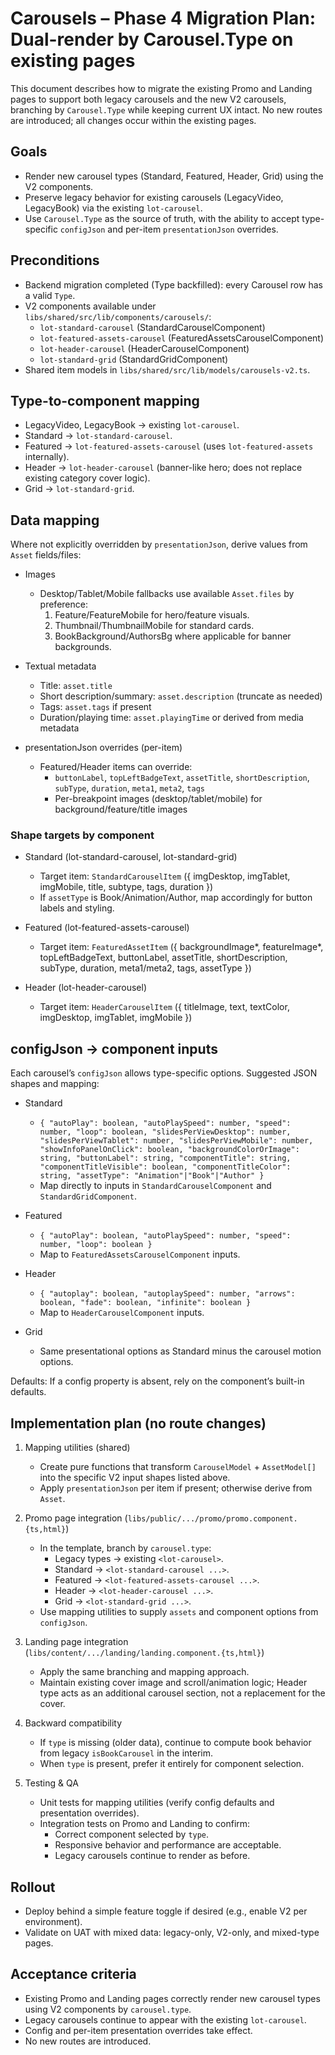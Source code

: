# Carousels – Phase 4 Migration Plan: Dual-render by Carousel.Type on existing pages

This document describes how to migrate the existing Promo and Landing pages to support both legacy carousels and the new V2 carousels, branching by `Carousel.Type` while keeping current UX intact. No new routes are introduced; all changes occur within the existing pages.

## Goals
- Render new carousel types (Standard, Featured, Header, Grid) using the V2 components.
- Preserve legacy behavior for existing carousels (LegacyVideo, LegacyBook) via the existing `lot-carousel`.
- Use `Carousel.Type` as the source of truth, with the ability to accept type-specific `configJson` and per-item `presentationJson` overrides.

## Preconditions
- Backend migration completed (Type backfilled): every Carousel row has a valid `Type`.
- V2 components available under `libs/shared/src/lib/components/carousels/`:
  - `lot-standard-carousel` (StandardCarouselComponent)
  - `lot-featured-assets-carousel` (FeaturedAssetsCarouselComponent)
  - `lot-header-carousel` (HeaderCarouselComponent)
  - `lot-standard-grid` (StandardGridComponent)
- Shared item models in `libs/shared/src/lib/models/carousels-v2.ts`.

## Type-to-component mapping
- LegacyVideo, LegacyBook → existing `lot-carousel`.
- Standard → `lot-standard-carousel`.
- Featured → `lot-featured-assets-carousel` (uses `lot-featured-assets` internally).
- Header → `lot-header-carousel` (banner-like hero; does not replace existing category cover logic).
- Grid → `lot-standard-grid`.

## Data mapping
Where not explicitly overridden by `presentationJson`, derive values from `Asset` fields/files:

- Images
  - Desktop/Tablet/Mobile fallbacks use available `Asset.files` by preference:
    1) Feature/FeatureMobile for hero/feature visuals.
    2) Thumbnail/ThumbnailMobile for standard cards.
    3) BookBackground/AuthorsBg where applicable for banner backgrounds.

- Textual metadata
  - Title: `asset.title`
  - Short description/summary: `asset.description` (truncate as needed)
  - Tags: `asset.tags` if present
  - Duration/playing time: `asset.playingTime` or derived from media metadata

- presentationJson overrides (per-item)
  - Featured/Header items can override:
    - `buttonLabel`, `topLeftBadgeText`, `assetTitle`, `shortDescription`, `subType`, `duration`, `meta1`, `meta2`, `tags`
    - Per-breakpoint images (desktop/tablet/mobile) for background/feature/title images

### Shape targets by component
- Standard (lot-standard-carousel, lot-standard-grid)
  - Target item: `StandardCarouselItem` ({ imgDesktop, imgTablet, imgMobile, title, subtype, tags, duration })
  - If `assetType` is Book/Animation/Author, map accordingly for button labels and styling.

- Featured (lot-featured-assets-carousel)
  - Target item: `FeaturedAssetItem` ({ backgroundImage*, featureImage*, topLeftBadgeText, buttonLabel, assetTitle, shortDescription, subType, duration, meta1/meta2, tags, assetType })

- Header (lot-header-carousel)
  - Target item: `HeaderCarouselItem` ({ titleImage, text, textColor, imgDesktop, imgTablet, imgMobile })

## configJson → component inputs
Each carousel’s `configJson` allows type-specific options. Suggested JSON shapes and mapping:

- Standard
  - `{ "autoPlay": boolean, "autoPlaySpeed": number, "speed": number, "loop": boolean,
      "slidesPerViewDesktop": number, "slidesPerViewTablet": number, "slidesPerViewMobile": number,
      "showInfoPanelOnClick": boolean, "backgroundColorOrImage": string, "buttonLabel": string,
      "componentTitle": string, "componentTitleVisible": boolean, "componentTitleColor": string,
      "assetType": "Animation"|"Book"|"Author" }`
  - Map directly to inputs in `StandardCarouselComponent` and `StandardGridComponent`.

- Featured
  - `{ "autoPlay": boolean, "autoPlaySpeed": number, "speed": number, "loop": boolean }`
  - Map to `FeaturedAssetsCarouselComponent` inputs.

- Header
  - `{ "autoplay": boolean, "autoplaySpeed": number, "arrows": boolean, "fade": boolean, "infinite": boolean }`
  - Map to `HeaderCarouselComponent` inputs.

- Grid
  - Same presentational options as Standard minus the carousel motion options.

Defaults: If a config property is absent, rely on the component’s built-in defaults.

## Implementation plan (no route changes)
1) Mapping utilities (shared)
   - Create pure functions that transform `CarouselModel` + `AssetModel[]` into the specific V2 input shapes listed above.
   - Apply `presentationJson` per item if present; otherwise derive from `Asset`.

2) Promo page integration (`libs/public/.../promo/promo.component.{ts,html}`)
   - In the template, branch by `carousel.type`:
     - Legacy types → existing `<lot-carousel>`.
     - Standard → `<lot-standard-carousel ...>`.
     - Featured → `<lot-featured-assets-carousel ...>`.
     - Header → `<lot-header-carousel ...>`.
     - Grid → `<lot-standard-grid ...>`.
   - Use mapping utilities to supply `assets` and component options from `configJson`.

3) Landing page integration (`libs/content/.../landing/landing.component.{ts,html}`)
   - Apply the same branching and mapping approach.
   - Maintain existing cover image and scroll/animation logic; Header type acts as an additional carousel section, not a replacement for the cover.

4) Backward compatibility
   - If `type` is missing (older data), continue to compute book behavior from legacy `isBookCarousel` in the interim.
   - When `type` is present, prefer it entirely for component selection.

5) Testing & QA
   - Unit tests for mapping utilities (verify config defaults and presentation overrides).
   - Integration tests on Promo and Landing to confirm:
     - Correct component selected by `type`.
     - Responsive behavior and performance are acceptable.
     - Legacy carousels continue to render as before.

## Rollout
- Deploy behind a simple feature toggle if desired (e.g., enable V2 per environment).
- Validate on UAT with mixed data: legacy-only, V2-only, and mixed-type pages.

## Acceptance criteria
- Existing Promo and Landing pages correctly render new carousel types using V2 components by `carousel.type`.
- Legacy carousels continue to appear with the existing `lot-carousel`.
- Config and per-item presentation overrides take effect.
- No new routes are introduced.
